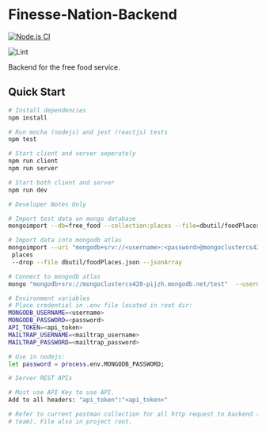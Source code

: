 # Finesse-Nation-Backend

[![Node.js CI](https://github.com/Periphery428/Finesse-Nation-Backend/workflows/Node.js%20CI/badge.svg?branch=master)](https://github.com/Periphery428/Finesse-Nation-Backend/actions)

![Lint](https://github.com/Periphery428/Finesse-Nation-Backend/workflows/Lint/badge.svg)

Backend for the free food service.

## Quick Start

```bash
# Install dependencies
npm install

# Run mocha (nodejs) and jest (reactjs) tests
npm test

# Start client and server seperately
npm run client
npm run server

# Start both client and server
npm run dev
```

```bash
# Developer Notes Only

# Import test data on mongo database
mongoimport --db=free_food --collection:places --file=dbutil/foodPlaces.json --jsonArray

# Import data into mongodb atlas
mongoimport --uri "mongodb+srv://<username>:<password>@mongoclustercs428-pijzh.mongodb.net/free_food" --collection
 places
 --drop --file dbutil/foodPlaces.json --jsonArray

# Connect to mongodb atlas
mongo "mongodb+srv://mongoclustercs428-pijzh.mongodb.net/test"  --username <username> --password <password>

# Environment variables
# Place credential in .env file located in root dir:
MONGODB_USERNAME=<username>
MONGODB_PASSWORD=<password>
API_TOKEN=<api_token>
MAILTRAP_USERNAME=<mailtrap_username>
MAILTRAP_PASSWORD=<mailtrap_password>

# Use in nodejs:
let password = process.env.MONGODB_PASSWORD;
```

```bash
# Server REST APIs

# Must use API Key to use API.
Add to all headers: "api_token":"<api_token>"

# Refer to current postman collection for all http request to backend (Share current postman collection file to 
# team). File also in project root.
```

